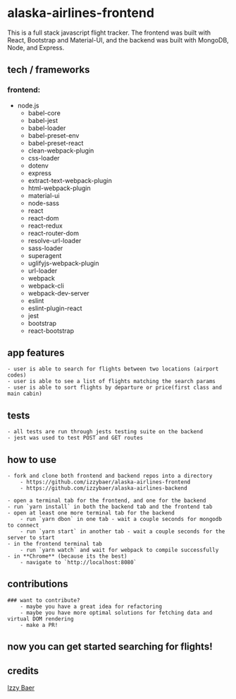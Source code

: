 # alaska-airlines-frontend

This is a full stack javascript flight tracker. The frontend was built with React, Bootstrap and Material-UI, and the backend was built with MongoDB, Node, and Express.

## tech / frameworks

### frontend:
- node.js
    - babel-core
    - babel-jest
    - babel-loader
    - babel-preset-env
    - babel-preset-react
    - clean-webpack-plugin
    - css-loader
    - dotenv
    - express
    - extract-text-webpack-plugin
    - html-webpack-plugin
    - material-ui
    - node-sass
    - react
    - react-dom
    - react-redux
    - react-router-dom
    - resolve-url-loader
    - sass-loader
    - superagent
    - uglifyjs-webpack-plugin
    - url-loader
    - webpack
    - webpack-cli
    - webpack-dev-server
    - eslint
    - eslint-plugin-react
    - jest
    - bootstrap
    - react-bootstrap

## app features

    - user is able to search for flights between two locations (airport codes)
    - user is able to see a list of flights matching the search params
    - user is able to sort flights by departure or price(first class and main cabin)

## tests

    - all tests are run through jests testing suite on the backend
    - jest was used to test POST and GET routes

## how to use

    - fork and clone both frontend and backend repos into a directory
        - https://github.com/izzybaer/alaska-airlines-frontend
        - https://github.com/izzybaer/alaska-airlines-backend 

    - open a terminal tab for the frontend, and one for the backend
    - run `yarn install` in both the backend tab and the frontend tab
    - open at least one more terminal tab for the backend
        - run `yarn dbon` in one tab - wait a couple seconds for mongodb to connect
        - run `yarn start` in another tab - wait a couple seconds for the server to start
    - in the frontend terminal tab 
        - run `yarn watch` and wait for webpack to compile successfully
    - in **Chrome** (because its the best)
        - navigate to `http://localhost:8080`

## contributions
    
    ### want to contribute? 
        - maybe you have a great idea for refactoring
        - maybe you have more optimal solutions for fetching data and virtual DOM rendering
        - make a PR! 
        
        
## now you can get started searching for flights!



## credits


[Izzy Baer](https://github.com/izzybaer)
